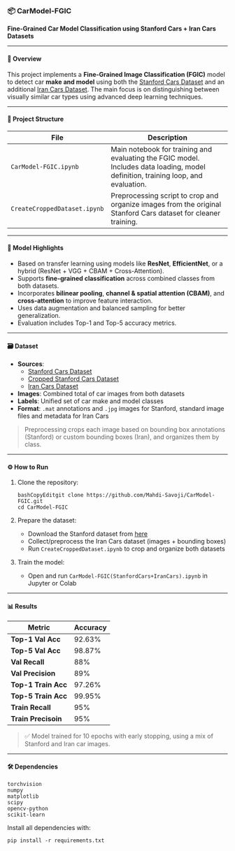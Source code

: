 ### 📦 CarModel-FGIC

**Fine-Grained Car Model Classification using Stanford Cars + Iran Cars Datasets**

------

#### 🚀 Overview

This project implements a **Fine-Grained Image Classification (FGIC)** model to detect car **make and model** using both the [Stanford Cars Dataset](https://www.kaggle.com/datasets/eduardo4jesus/stanford-cars-dataset) and an additional [Iran Cars Dataset](https://www.kaggle.com/datasets/usefashrfi/iran-used-cars-dataset). The main focus is on distinguishing between visually similar car types using advanced deep learning techniques.

------

#### 📁 Project Structure

| File                         | Description                                                  |
| ---------------------------- | ------------------------------------------------------------ |
| `CarModel-FGIC.ipynb`        | Main notebook for training and evaluating the FGIC model. Includes data loading, model definition, training loop, and evaluation. |
| `CreateCroppedDataset.ipynb` | Preprocessing script to crop and organize images from the original Stanford Cars dataset for cleaner training. |



------

#### 🧠 Model Highlights

- Based on transfer learning using models like **ResNet**, **EfficientNet**, or a hybrid (ResNet + VGG + CBAM + Cross-Attention).
- Supports **fine-grained classification** across combined classes from both datasets.
- Incorporates **bilinear pooling**, **channel & spatial attention (CBAM)**, and **cross-attention** to improve feature interaction.
- Uses data augmentation and balanced sampling for better generalization.
- Evaluation includes Top-1 and Top-5 accuracy metrics.

------

#### 🗃 Dataset

- **Sources**:
  - [Stanford Cars Dataset](https://www.kaggle.com/datasets/eduardo4jesus/stanford-cars-dataset)
  - [Cropped Stanford Cars Dataset](https://www.kaggle.com/datasets/mahdisavoji/croppedstanfordcardataset)
  - [Iran Cars Dataset](https://www.kaggle.com/datasets/usefashrfi/iran-used-cars-dataset)
- **Images**: Combined total of car images from both datasets
- **Labels**: Unified set of car make and model classes
- **Format**: `.mat` annotations and `.jpg` images for Stanford, standard image files and metadata for Iran Cars

> Preprocessing crops each image based on bounding box annotations (Stanford) or custom bounding boxes (Iran), and organizes them by class.

------

#### ⚙️ How to Run

1. Clone the repository:

   ```
   bashCopyEditgit clone https://github.com/Mahdi-Savoji/CarModel-FGIC.git
   cd CarModel-FGIC
   ```

2. Prepare the dataset:

   - Download the Stanford dataset from [here](https://ai.stanford.edu/~jkrause/cars/car_dataset.html)
   - Collect/preprocess the Iran Cars dataset (images + bounding boxes)
   - Run `CreateCroppedDataset.ipynb` to crop and organize both datasets

3. Train the model:

   - Open and run `CarModel-FGIC(StanfordCars+IranCars).ipynb` in Jupyter or Colab

------

#### 📊 Results

| Metric              | Accuracy |
| ------------------- | -------- |
| **Top-1 Val Acc**   | 92.63%   |
| **Top-5 Val Acc**   | 98.87%   |
| **Val Recall**      | 88%      |
| **Val Precision**   | 89%      |
| **Top-1 Train Acc** | 97.26%   |
| **Top-5 Train Acc** | 99.95%   |
| **Train Recall**    | 95%      |
| **Train Precisoin** | 95%      |



> ✅ Model trained for 10 epochs with early stopping, using a mix of Stanford and Iran car images.

------

#### 🛠️ Dependencies

```
torchvision
numpy
matplotlib
scipy
opencv-python
scikit-learn
```

Install all dependencies with:

```
pip install -r requirements.txt
```
